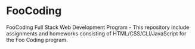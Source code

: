# FooCoding
FooCoding Full Stack Web Development Program - This repository include assignments and homeworks consisting of HTML/CSS/CLI/JavaScript for the Foo Coding program.
